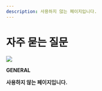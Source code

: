 ```yaml
---
description: 사용하지 않는 페이지입니다.
---
```


# 자주 묻는 질문

![](../.gitbook/assets/대행사\_자주묻는질문.jpeg)

**GENERAL**

**사용하지 않는 페이지입니다.**
